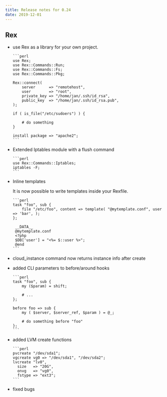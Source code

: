 ```yaml
---
title: Release notes for 0.24
date: 2019-12-01
---
```


## Rex

-   use Rex as a library for your own project.

        ```perl
        use Rex;
        use Rex::Commands::Run;
        use Rex::Commands::Fs;
        use Rex::Commands::Pkg;
        
        Rex::connect(
            server      => "remotehost",
            user        => "root",
            private_key => "/home/jan/.ssh/id_rsa",
            public_key  => "/home/jan/.ssh/id_rsa.pub",
        );
        
        if ( is_file("/etc/sudoers") ) {
        
            # do something
        }
        
        install package => "apache2";
        ```

-   Extended Iptables module with a flush command

        ```perl
        use Rex::Commands::Iptables;
        iptables -F;
        ```

-   Inline templates

    It is now possible to write templates inside your Rexfile.

        ```perl
        task "foo", sub {
            file "/etc/foo", content => template( "@mytemplate.conf", user => 'bar', );
        };
        
         __DATA__
         @mytemplate.conf
         <?php
         $DB['user'] = "<%= $::user %>";
         @end
        ```

-   cloud\_instance command now returns instance info after create

-   added CLI parameters to before/around hooks

        ```perl
        task "foo", sub {
            my ($param) = shift;
        
            # ...
        };
        
        before foo => sub {
            my ( $server, $server_ref, $param ) = @_;
        
            # do something before "foo"
        };
        ```

-   added LVM create functions

        ```perl
        pvcreate "/dev/sda1";
        vgcreate vg0 => "/dev/sda1", "/dev/sda2";
        lvcreate "lv0",
          size   => "20G",
          onvg   => "vg0",
          fstype => "ext3";
        ```

-   fixed bugs


